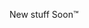 New stuff Soon™

<!---
Emanuele-oak/Emanuele-oak is a ✨ special ✨ repository because its `README.md` (this file) appears on your GitHub profile.
You can click the Preview link to take a look at your changes.
--->
